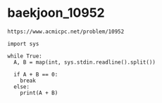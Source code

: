 # baekjoon_10952



````
https://www.acmicpc.net/problem/10952
````



```
import sys

while True:
  A, B = map(int, sys.stdin.readline().split())
  
  if A + B == 0:
    break
  else:
    print(A + B)
```

